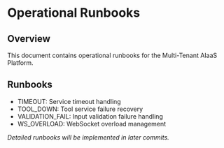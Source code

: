 # Operational Runbooks

## Overview
This document contains operational runbooks for the Multi-Tenant AIaaS Platform.

## Runbooks
- TIMEOUT: Service timeout handling
- TOOL_DOWN: Tool service failure recovery
- VALIDATION_FAIL: Input validation failure handling
- WS_OVERLOAD: WebSocket overload management

*Detailed runbooks will be implemented in later commits.*
